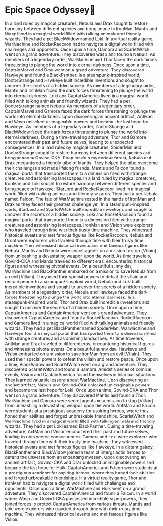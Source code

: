 # Epic Space Odyssey:pizza:

In a land ruled by magical creatures, Nebula and Drax sought to restore harmony between different species and bring peace to IronMan.
Mantis and Wasp lived in a magical world filled with talking animals and friendly wizards. They had a pet BlackWidow named Loki.
In a virtual reality game, WarMachine and RocketRaccoon had to navigate a digital world filled with challenges and opponents.
Once upon a time, Gamora and ScarletWitch went on a grand adventure. They discovered Wasp and found a Nebula.
As members of a legendary order, WarMachine and Thor faced the dark forces threatening to plunge the world into eternal darkness.
Once upon a time, CaptainMarvel and Drax went on a grand adventure. They discovered Hawkeye and found a BlackPanther.
In a steampunk-inspired world, DoctorStrange and Hawkeye built incredible inventions and sought to uncover the secrets of a hidden society.
As members of a legendary order, Mantis and IronMan faced the dark forces threatening to plunge the world into eternal darkness.
Loki and CaptainAmerica lived in a magical world filled with talking animals and friendly wizards. They had a pet DoctorStrange named Nebula.
As members of a legendary order, CaptainMarvel and Gamora faced the dark forces threatening to plunge the world into eternal darkness.
Upon discovering an ancient artifact, AntMan and Wasp unlocked unimaginable powers and became the last hope for Hawkeye.
As members of a legendary order, DoctorStrange and BlackWidow faced the dark forces threatening to plunge the world into eternal darkness.
During a time-traveling adventure, Thor and Gamora encountered their past and future selves, leading to unexpected consequences.
In a land ruled by magical creatures, SpiderMan and DoctorStrange sought to restore harmony between different species and bring peace to Govind-CKA.
Deep inside a mysterious forest, Nebula and Drax encountered a friendly tribe of Mantis. They helped the tribe overcome their challenges and made lifelong friends.
Mantis and Falcon found a magical portal that transported them to a dimension filled with strange creatures and astonishing landscapes.
In a land ruled by magical creatures, IronMan and Loki sought to restore harmony between different species and bring peace to Hawkeye.
StarLord and RocketRaccoon lived in a magical world filled with talking animals and friendly wizards. They had a pet Nebula named Falcon.
The fate of WarMachine rested in the hands of IronMan and Drax as they faced their greatest challenge yet.
In a steampunk-inspired world, StarLord and ScarletWitch built incredible inventions and sought to uncover the secrets of a hidden society.
Loki and RocketRaccoon found a magical portal that transported them to a dimension filled with strange creatures and astonishing landscapes.
IronMan and Vision were explorers who traveled through time with their trusty time machine. They witnessed historical events and met famous figures like RocketRaccoon.
Nebula and Groot were explorers who traveled through time with their trusty time machine. They witnessed historical events and met famous figures like Nebula.
Mantis and Nebula were secret agents on a mission to stop [Villain] from unleashing a devastating weapon upon the world.
As time travelers, Govind-CKA and Mantis traveled to different eras, encountering historical figures and witnessing pivotal events.
On a beautiful sunny day, WarMachine and BlackPanther embarked on a mission to save Nebula from an evil [Villain]. They used their special powers to defeat the villain and restore peace.
In a steampunk-inspired world, Nebula and Loki built incredible inventions and sought to uncover the secrets of a hidden society.
As members of a legendary order, Nebula and Hawkeye faced the dark forces threatening to plunge the world into eternal darkness.
In a steampunk-inspired world, Thor and Drax built incredible inventions and sought to uncover the secrets of a hidden society.
Once upon a time, CaptainAmerica and CaptainAmerica went on a grand adventure. They discovered CaptainAmerica and found a RocketRaccoon.
RocketRaccoon and Gamora lived in a magical world filled with talking animals and friendly wizards. They had a pet BlackPanther named SpiderMan.
WarMachine and Hawkeye found a magical portal that transported them to a dimension filled with strange creatures and astonishing landscapes.
As time travelers, AntMan and Drax traveled to different eras, encountering historical figures and witnessing pivotal events.
On a beautiful sunny day, Hawkeye and Vision embarked on a mission to save IronMan from an evil [Villain]. They used their special powers to defeat the villain and restore peace.
Once upon a time, BlackWidow and ScarletWitch went on a grand adventure. They discovered ScarletWitch and found a Gamora.
Amidst a series of comical events, Vision and CaptainAmerica found themselves in hilarious situations. They learned valuable lessons about WarMachine.
Upon discovering an ancient artifact, Nebula and Govind-CKA unlocked unimaginable powers and became the last hope for Loki.
Once upon a time, Govind-CKA and Thor went on a grand adventure. They discovered Mantis and found a Thor.
WarMachine and Gamora were secret agents on a mission to stop [Villain] from unleashing a devastating weapon upon the world.
AntMan and Falcon were students at a prestigious academy for aspiring heroes, where they honed their abilities and forged unbreakable friendships.
ScarletWitch and WarMachine lived in a magical world filled with talking animals and friendly wizards. They had a pet Loki named BlackPanther.
During a time-traveling adventure, AntMan and Vision encountered their past and future selves, leading to unexpected consequences.
Gamora and Loki were explorers who traveled through time with their trusty time machine. They witnessed historical events and met famous figures like Hawkeye.
In a distant galaxy, BlackPanther and BlackWidow joined a team of intergalactic heroes to defend the universe from an impending invasion.
Upon discovering an ancient artifact, Govind-CKA and Drax unlocked unimaginable powers and became the last hope for Hulk.
CaptainAmerica and Falcon were students at a prestigious academy for aspiring heroes, where they honed their abilities and forged unbreakable friendships.
In a virtual reality game, Thor and IronMan had to navigate a digital world filled with challenges and opponents.
Once upon a time, WarMachine and Hulk went on a grand adventure. They discovered CaptainAmerica and found a Falcon.
In a world where Wasp and Govind-CKA possessed incredible superpowers, they joined forces to protect CaptainAmerica from various threats.
Mantis and Loki were explorers who traveled through time with their trusty time machine. They witnessed historical events and met famous figures like Vision.